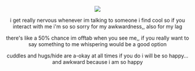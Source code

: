 <p align="center">
  <img src="https://github.com/user-attachments/assets/3bcd70ed-c015-47de-8fd6-f5928455eed1">
</p>
<p align="center">  
i get really nervous whenever im talking to someone i find cool so if you interact with me i'm so so sorry for my awkwardness,, also for my lag
<p align="center">
there's like a 50% chance im offtab when you see me,, if you really want to say something to me whispering would be a good option
<p align="center">
cuddles and hugs/hide are a-okay at all times if you do i will be so happy... and awkward because i am so happy
